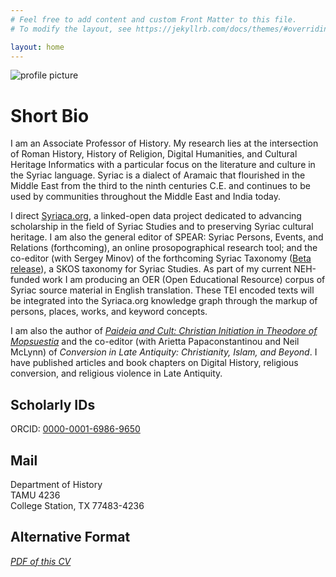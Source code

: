 ```yaml
---
# Feel free to add content and custom Front Matter to this file.
# To modify the layout, see https://jekyllrb.com/docs/themes/#overriding-theme-defaults

layout: home
---
```



![profile picture](/cv/images/headshot2019.jpg)

# Short Bio
I am an Associate Professor of History. My research lies at the intersection of Roman History, 
History of Religion, Digital Humanities, and Cultural Heritage Informatics with a particular focus on the 
literature and culture in the Syriac language. Syriac is a dialect of Aramaic that flourished in the Middle 
East from the third to the ninth centuries C.E. and continues to be used by communities throughout the Middle 
East and India today. 

I direct [Syriaca.org](http://syriaca.org), a linked-open data project 
dedicated to advancing scholarship in the field of Syriac Studies and to preserving Syriac cultural 
heritage. I am also the general editor of SPEAR: Syriac Persons, Events, and Relations (forthcoming), 
an online prosopographical research tool; and the co-editor (with Sergey Minov) of the forthcoming Syriac Taxonomy 
([Beta release](https://dev.spear-prosop.org/index.html)), a SKOS taxonomy for Syriac Studies. As 
part of my current NEH-funded work I am producing an OER (Open Educational Resource) corpus of Syriac source material
in English translation. These TEI encoded texts will be integrated into the Syriaca.org knowledge graph through 
the markup of persons, places, works, and keyword concepts.

I am also the author of 
_[Paideia and Cult: Christian Initiation in Theodore of Mopsuestia](https://chs.harvard.edu/chapter/acknowledgments-24/)_ 
and the co-editor (with Arietta Papaconstantinou and Neil McLynn) of _Conversion in Late Antiquity: Christianity, Islam, and Beyond_. 
I have published articles and book chapters on Digital History, religious conversion, and religious violence in Late Antiquity.

 

## Scholarly IDs

ORCID: [0000-0001-6986-9650](https://orcid.org/0000-0001-6986-9650)  


## Mail

Department of History  
TAMU 4236  
College Station, TX 77483-4236  

## Alternative Format

_[PDF of this CV](/cv/pdfs/Schwartz_CV.pdf)_

  